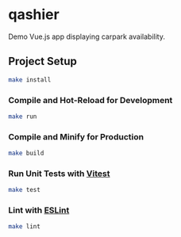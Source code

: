 # qashier

Demo Vue.js app displaying carpark availability.

## Project Setup

```sh
make install
```

### Compile and Hot-Reload for Development

```sh
make run
```

### Compile and Minify for Production

```sh
make build
```

### Run Unit Tests with [Vitest](https://vitest.dev/)

```sh
make test
```

### Lint with [ESLint](https://eslint.org/)

```sh
make lint
```
